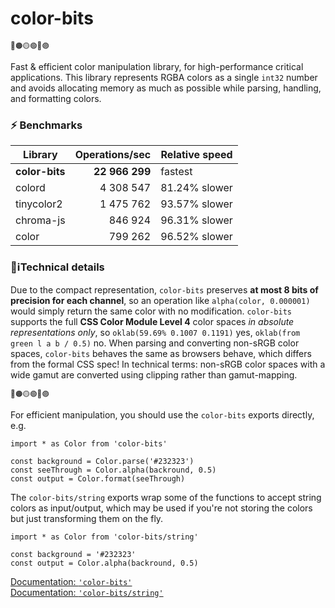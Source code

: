 # color-bits

<small>🔴🟠🟡🟢🔵🟣</small>

Fast & efficient color manipulation library, for high-performance critical applications. This library represents RGBA colors as a single `int32` number and avoids allocating memory as much as possible while parsing, handling, and formatting colors.

### ⚡ Benchmarks

| Library        | Operations/sec | Relative speed |
| ---            | --:            | ---            |
| **color-bits** | **22 966 299** | fastest        |
| colord         | 4 308 547      | 81.24% slower  |
| tinycolor2     | 1 475 762      | 93.57% slower  |
| chroma-js      | 846 924        | 96.31% slower  |
| color          | 799 262        | 96.52% slower  |

### 📑ℹ️Technical details

Due to the compact representation, `color-bits` preserves **at most 8 bits of precision for each channel**, so an operation like `alpha(color, 0.000001)` would simply return the same color with no modification. `color-bits` supports the full **CSS Color Module Level 4** color spaces *in absolute representations only*, so `oklab(59.69% 0.1007 0.1191)` yes, `oklab(from green l a b / 0.5)` no. When parsing and converting non-sRGB color spaces, `color-bits` behaves the same as browsers behave, which differs from the formal CSS spec! In technical terms: non-sRGB color spaces with a wide gamut are converted using clipping rather than gamut-mapping.

<small>🔴🟠🟡🟢🔵🟣</small>

For efficient manipulation, you should use the `color-bits` exports directly, e.g.

```tsx
import * as Color from 'color-bits'

const background = Color.parse('#232323')
const seeThrough = Color.alpha(backround, 0.5)
const output = Color.format(seeThrough)
```

The `color-bits/string` exports wrap some of the functions to accept string colors as input/output, which may be used if you're not storing the colors but just transforming them on the fly.

```tsx
import * as Color from 'color-bits/string'

const background = '#232323'
const output = Color.alpha(backround, 0.5)
```

[Documentation: `'color-bits'`](https://github.com/romgrk/color-bits/tree/master/docs/README.md)  
[Documentation: `'color-bits/string'`](https://github.com/romgrk/color-bits/tree/master/docs/string/README.md)  
